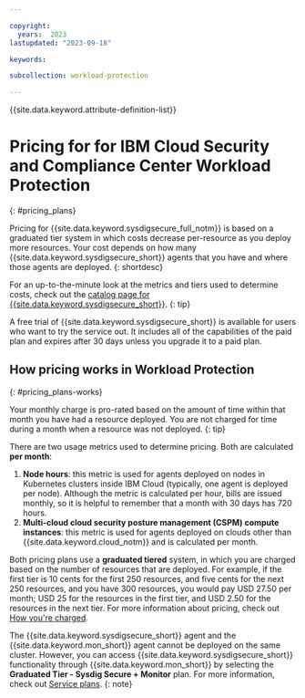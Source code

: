 ```yaml
---

copyright:
  years:  2023
lastupdated: "2023-09-18"

keywords:

subcollection: workload-protection

---
```


{{site.data.keyword.attribute-definition-list}}


# Pricing for for IBM Cloud Security and Compliance Center Workload Protection
{: #pricing_plans}

Pricing for {{site.data.keyword.sysdigsecure_full_notm}} is based on a graduated tier system in which costs decrease per-resource as you deploy more resources. Your cost depends on how many {{site.data.keyword.sysdigsecure_short}} agents that you have and where those agents are deployed.
{: shortdesc}

For an up-to-the-minute look at the metrics and tiers used to determine costs, check out the [catalog page for {{site.data.keyword.sysdigsecure_short}}](https://cloud.ibm.com/catalog/services/security-and-compliance-center-workload-protection).
{: tip}

A free trial of {{site.data.keyword.sysdigsecure_short}} is available for users who want to try the service out. It includes all of the capabilities of the paid plan and expires after 30 days unless you upgrade it to a paid plan.

## How pricing works in Workload Protection
{: #pricing_plans-works}

Your monthly charge is pro-rated based on the amount of time within that month you have had a resource deployed. You are not charged for time during a month when a resource was not deployed.
{: tip}

There are two usage metrics used to determine pricing. Both are calculated **per month**:

1. **Node hours**: this metric is used for agents deployed on nodes in Kubernetes clusters inside IBM Cloud (typically, one agent is deployed per node). Although the metric is calculated per hour, bills are issued monthly, so it is helpful to remember that a month with 30 days has 720 hours.
2. **Multi-cloud cloud security posture management (CSPM) compute instances**: this metric is used for agents deployed on clouds other than {{site.data.keyword.cloud_notm}} and is calculated per month.

Both pricing plans use a **graduated tiered** system, in which you are charged based on the number of resources that are deployed. For example, if the first tier is 10 cents for the first 250 resources, and five cents for the next 250 resources, and you have 300 resources, you would pay USD 27.50 per month; USD 25 for the resources in the first tier, and USD 2.50 for the resources in the next tier. For more information about pricing, check out [How you're charged](/docs/billing-usage?topic=billing-usage-charges).

The {{site.data.keyword.sysdigsecure_short}} agent and the {{site.data.keyword.mon_short}} agent cannot be deployed on the same cluster. However, you can access {{site.data.keyword.sysdigsecure_short}} functionality through {{site.data.keyword.mon_short}} by selecting the **Graduated Tier - Sysdig Secure + Monitor** plan. For more information, check out [Service plans](/docs/monitoring?topic=monitoring-service_plans).
{: note}
